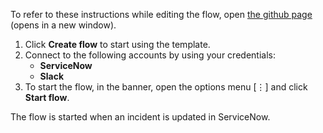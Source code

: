 To refer to these instructions while editing the flow, open [the github page](Send%20a%20Slack%20message%20when%20an%20incident%20is%20updated%20in%20ServiceNow_instructions.md) (opens in a new window).

1.	Click **Create flow** to start using the template.
2.	Connect to the following accounts by using your credentials:
    - **ServiceNow** 
    - **Slack**
3.	To start the flow, in the banner, open the options menu [⋮] and click **Start flow**.

The flow is started when an incident is updated in ServiceNow.
